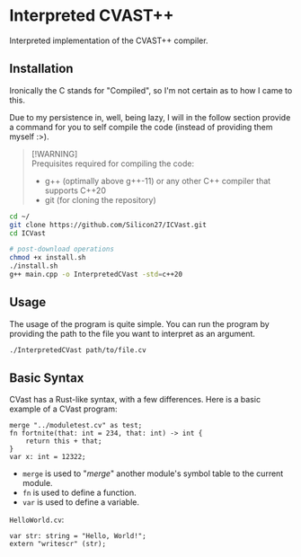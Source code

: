 # Interpreted CVAST++

Interpreted implementation of the CVAST++ compiler.

## Installation

Ironically the C stands for "Compiled", so I'm not certain as to how I came to this.

Due to my persistence in, well, being lazy, I will in the follow section provide a command for you to self compile the code (instead of providing them myself :>).

> [!WARNING]\
> Prequisites required for compiling the code:
> - g++ (optimally above g++-11) or any other C++ compiler that supports C++20
> - git (for cloning the repository)

```bash
cd ~/
git clone https://github.com/Silicon27/ICVast.git
cd ICVast

# post-download operations
chmod +x install.sh
./install.sh
g++ main.cpp -o InterpretedCVast -std=c++20
```

## Usage

The usage of the program is quite simple. You can run the program by providing the path to the file you want to interpret as an argument.

```bash
./InterpretedCVast path/to/file.cv
```

## Basic Syntax

CVast has a Rust-like syntax, with a few differences. Here is a basic example of a CVast program:

```
merge "../moduletest.cv" as test;
fn fortnite(that: int = 234, that: int) -> int {
    return this + that;
}
var x: int = 12322;
```

- `merge` is used to "*merge*" another module's symbol table to the current module.
- `fn` is used to define a function.
- `var` is used to define a variable.

`HelloWorld.cv`:

```
var str: string = "Hello, World!";
extern "writescr" (str);
```
